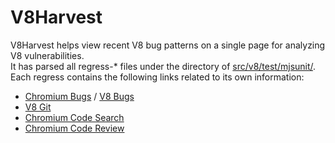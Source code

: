 # V8Harvest  
V8Harvest helps view recent V8 bug patterns on a single page for analyzing V8 vulnerabilities.  
It has parsed all regress-* files under the directory of [src/v8/test/mjsunit/](https://cs.chromium.org/chromium/src/v8/test/mjsunit/).  
Each regress contains the following links related to its own information:  

* [Chromium Bugs](https://bugs.chromium.org/p/chromium/issues) / [V8 Bugs](https://bugs.chromium.org/p/v8/issues)  
* [V8 Git](https://chromium.googlesource.com/v8/v8/+/master/test/mjsunit/)  
* [Chromium Code Search](https://cs.chromium.org/chromium/src/v8/test/mjsunit/)  
* [Chromium Code Review](https://chromium-review.googlesource.com)  



